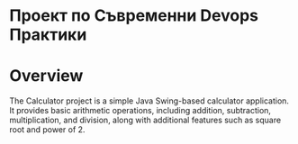 # Проект по Съвременни Devops Практики

# Overview
The Calculator project is a simple Java Swing-based calculator application. It provides basic arithmetic operations, including addition, subtraction, multiplication, and division, along with additional features such as square root and power of 2.
